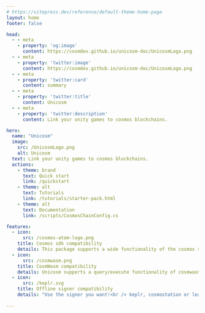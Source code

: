 ```yaml
---
# https://vitepress.dev/reference/default-theme-home-page
layout: home
footer: false

head:
  - - meta
    - property: 'og:image'
      content: https://cosmdev.github.io/unicosm-doc/UnicosmLogo.png    
  - - meta      
    - property: 'twitter:image'
      content: https://cosmdev.github.io/unicosm-doc/UnicosmLogo.png     
  - - meta
    - property: 'twitter:card'
      content: summary
  - - meta
    - property: 'twitter:title'
      content: Unicosm
  - - meta
    - property: 'twitter:description'
      content: Link your unity games to cosmos blockchains.

hero:
  name: "Unicosm"
  image:
    src: /UnicosmLogo.png
    alt: Unicosm
  text: Link your unity games to cosmos blockchains. 
  actions:
    - theme: brand
      text: Quick start
      link: /quickstart     
    - theme: alt
      text: Tutorials
      link: /tutorials/starter-pack.html
    - theme: alt
      text: Documentation
      link: /scripts/CosmosChainConfig.cs

features:
  - icon:
      src: /cosmos-atom-logo.png
    title: Cosmos sdk compatibility
    details: This package supports a wide functionality of the cosmos sdk
  - icon:
      src: /cosmwasm.png
    title: CosmWasm compatibility
    details: Unicosm supports a query/execute functionality of cosmwasm
  - icon:
      src: /keplr.svg
    title: Offline signer compatibility
    details: "Use the signer you want!<br /> keplr, cosmostation or leap"
    
---
```


